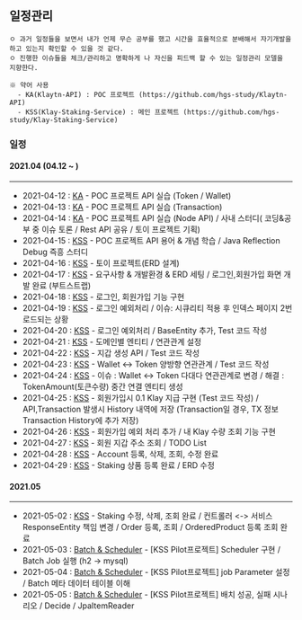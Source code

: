 ## 일정관리
```
ㅇ 과거 일정들을 보면서 내가 언제 무슨 공부를 했고 시간을 효율적으로 분배해서 자기개발을 하고 있는지 확인할 수 있을 것 같다.
ㅇ 진행한 이슈들을 체크/관리하고 명확하게 나 자신을 피드백 할 수 있는 일정관리 모델을 지향한다.

※ 약어 사용
  - KA(Klaytn-API) : POC 프로젝트 (https://github.com/hgs-study/Klaytn-API)
  - KSS(Klay-Staking-Service) : 메인 프로젝트 (https://github.com/hgs-study/Klay-Staking-Service)
```
### 일정
  #### 2021.04 (04.12 ~ )
  ----
  + 2021-04-12 : [KA](https://github.com/hgs-study/Klaytn-API) - POC 프로젝트 API 실습 (Token / Wallet)
  + 2021-04-13 : [KA](https://github.com/hgs-study/Klaytn-API) - POC 프로젝트 API 실습 (Transaction)
  + 2021-04-14 : [KA](https://github.com/hgs-study/Klaytn-API) - POC 프로젝트 API 실습 (Node API) / 사내 스터디( 코딩&공부 중 이슈 토론 / Rest API 공유 / 토이 프로젝트 기획)
  + 2021-04-15 : [KSS](https://github.com/hgs-study/Klay-Staking-Service) - POC 프로젝트 API 용어 & 개념 학습 / Java Reflection Debug 즉흥 스터디
  + 2021-04-16 : [KSS](https://github.com/hgs-study/Klay-Staking-Service) - 토이 프로젝트(ERD 설계)
  + 2021-04-17 : [KSS](https://github.com/hgs-study/Klay-Staking-Service) - 요구사항 & 개발환경 & ERD 세팅 / 로그인,회원가입 화면 개발 완료 (부트스트랩)
  + 2021-04-18 : [KSS](https://github.com/hgs-study/Klay-Staking-Service) - 로그인, 회원가입 기능 구현
  + 2021-04-19 : [KSS](https://github.com/hgs-study/Klay-Staking-Service) - 로그인 예외처리 / 이슈: 시큐리티 적용 후 인덱스 페이지 2번 로드되는 상황
  + 2021-04-20 : [KSS](https://github.com/hgs-study/Klay-Staking-Service) - 로그인 예외처리 / BaseEntity 추가, Test 코드 작성
  + 2021-04-21 : [KSS](https://github.com/hgs-study/Klay-Staking-Service) - 도메인별 엔티티 / 연관관계 설정
  + 2021-04-22 : [KSS](https://github.com/hgs-study/Klay-Staking-Service) - 지갑 생성 API / Test 코드 작성
  + 2021-04-23 : [KSS](https://github.com/hgs-study/Klay-Staking-Service) - Wallet <-> Token 양방향 연관관계 / Test 코드 작성
  + 2021-04-24 : [KSS](https://github.com/hgs-study/Klay-Staking-Service) - 이슈 : Wallet <-> Token 다대다 연관관계로 변경 / 해결 : TokenAmount(토큰수량) 중간 연결 엔티티 생성
  + 2021-04-25 : [KSS](https://github.com/hgs-study/Klay-Staking-Service) - 회원가입시 0.1 Klay 지급 구현 (Test 코드 작성) / API,Transaction 발생시 History 내역에 저장 (Transaction일 경우, TX 정보 Transaction History에 추가 저장) 
  + 2021-04-26 : [KSS](https://github.com/hgs-study/Klay-Staking-Service) - 회원가입 예외 처리 추가 / 내 Klay 수량 조회 기능 구현
  + 2021-04-27 : [KSS](https://github.com/hgs-study/Klay-Staking-Service) - 회원 지갑 주소 조회 / TODO List 
  + 2021-04-28 : [KSS](https://github.com/hgs-study/Klay-Staking-Service) - Account 등록, 삭제, 조회, 수정 완료
  + 2021-04-29 : [KSS](https://github.com/hgs-study/Klay-Staking-Service) - Staking 상품 등록 완료 / ERD 수정

  #### 2021.05
  ----
  + 2021-05-02 : [KSS](https://github.com/hgs-study/Klay-Staking-Service) - Staking 수정, 삭제, 조회 완료 / 컨트롤러 <-> 서비스 ResponseEntity 책임 변경 / Order 등록, 조회 / OrderedProduct 등록 조회 완료
  + 2021-05-03 : [Batch & Scheduler](https://github.com/hgs-study/Batch-Scheduler-Basic) - [KSS Pilot프로젝트] Scheduler 구현 / Batch Job 실행 (h2 -> mysql)
  + 2021-05-04 : [Batch & Scheduler](https://github.com/hgs-study/Batch-Scheduler-Basic) - [KSS Pilot프로젝트] job Parameter 설정 / Batch 메타 데이터 테이블 이해
  + 2021-05-05 : [Batch & Scheduler](https://github.com/hgs-study/Batch-Scheduler-Basic) - [KSS Pilot프로젝트] 배치 성공, 실패 시나리오 / Decide / JpaItemReader
